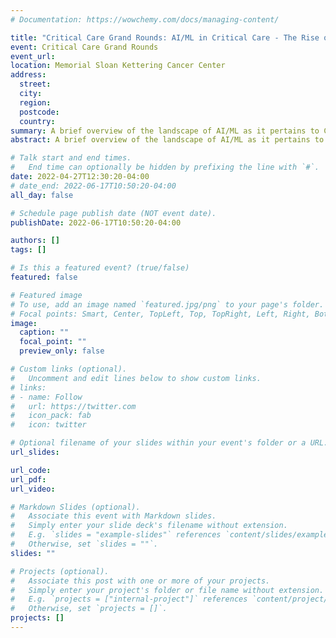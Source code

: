 ```yaml
---
# Documentation: https://wowchemy.com/docs/managing-content/

title: "Critical Care Grand Rounds: AI/ML in Critical Care - The Rise of the Machine (Learning)"
event: Critical Care Grand Rounds
event_url:
location: Memorial Sloan Kettering Cancer Center
address:
  street:
  city:
  region:
  postcode:
  country:
summary: A brief overview of the landscape of AI/ML as it pertains to Critical Care
abstract: A brief overview of the landscape of AI/ML as it pertains to Critical Care

# Talk start and end times.
#   End time can optionally be hidden by prefixing the line with `#`.
date: 2022-04-27T12:30:20-04:00
# date_end: 2022-06-17T10:50:20-04:00
all_day: false

# Schedule page publish date (NOT event date).
publishDate: 2022-06-17T10:50:20-04:00

authors: []
tags: []

# Is this a featured event? (true/false)
featured: false

# Featured image
# To use, add an image named `featured.jpg/png` to your page's folder. 
# Focal points: Smart, Center, TopLeft, Top, TopRight, Left, Right, BottomLeft, Bottom, BottomRight.
image:
  caption: ""
  focal_point: ""
  preview_only: false

# Custom links (optional).
#   Uncomment and edit lines below to show custom links.
# links:
# - name: Follow
#   url: https://twitter.com
#   icon_pack: fab
#   icon: twitter

# Optional filename of your slides within your event's folder or a URL.
url_slides:

url_code:
url_pdf:
url_video:

# Markdown Slides (optional).
#   Associate this event with Markdown slides.
#   Simply enter your slide deck's filename without extension.
#   E.g. `slides = "example-slides"` references `content/slides/example-slides.md`.
#   Otherwise, set `slides = ""`.
slides: ""

# Projects (optional).
#   Associate this post with one or more of your projects.
#   Simply enter your project's folder or file name without extension.
#   E.g. `projects = ["internal-project"]` references `content/project/deep-learning/index.md`.
#   Otherwise, set `projects = []`.
projects: []
---
```

